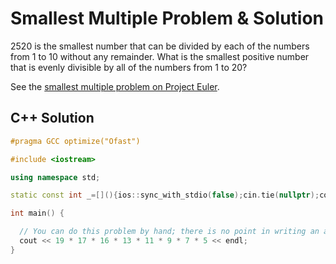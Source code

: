 # Smallest Multiple Problem & Solution

2520 is the smallest number that can be divided by each of the numbers from 1 to 10 without any remainder.
What is the smallest positive number that is evenly divisible by all of the numbers from 1 to 20?

See the [smallest multiple problem on Project Euler](https://projecteuler.net/problem=5).

## C++ Solution

```cpp
#pragma GCC optimize("Ofast")

#include <iostream>

using namespace std;

static const int _=[](){ios::sync_with_stdio(false);cin.tie(nullptr);cout.tie(nullptr);return 0;}();

int main() {

  // You can do this problem by hand; there is no point in writing an algorithm.
  cout << 19 * 17 * 16 * 13 * 11 * 9 * 7 * 5 << endl;
}
```
